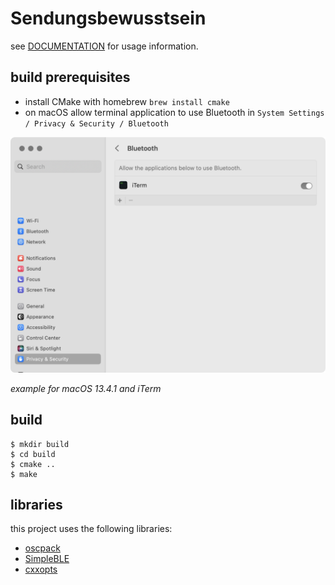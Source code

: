 # Sendungsbewusstsein

see [DOCUMENTATION](./DOCUMENTATION.md) for usage information.

## build prerequisites

- install CMake with homebrew `brew install cmake`
- on macOS allow terminal application to use Bluetooth in `System Settings / Privacy & Security / Bluetooth` 

![allow-application-to-use-bluetooth](./assets/allow-application-to-use-bluetooth.png)

*example for macOS 13.4.1 and iTerm*

## build 

```
$ mkdir build
$ cd build
$ cmake ..
$ make
```

## libraries

this project uses the following libraries:

- [oscpack](https://github.com/RossBencina/oscpack)
- [SimpleBLE](https://github.com/OpenBluetoothToolbox/SimpleBLE)
- [cxxopts](https://github.com/jarro2783/cxxopts)
